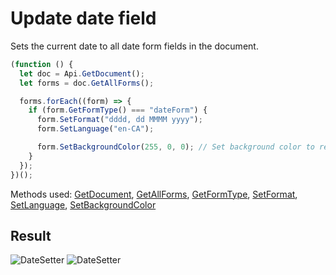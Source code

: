 # Update date field

Sets the current date to all date form fields in the document.

```ts
(function () {
  let doc = Api.GetDocument();
  let forms = doc.GetAllForms();

  forms.forEach((form) => {
    if (form.GetFormType() === "dateForm") {
      form.SetFormat("dddd, dd MMMM yyyy");
      form.SetLanguage("en-CA");

      form.SetBackgroundColor(255, 0, 0); // Set background color to red.
    }
  });
})();
```

Methods used: [GetDocument](../../../../office-api/usage-api/text-document-api/Api/Methods/GetDocument.md), [GetAllForms](../../../../office-api/usage-api/form-api/ApiDocument/Methods/GetAllForms.md), [GetFormType](../../../../office-api/usage-api/form-api/ApiFormBase/Methods/GetFormType.md), [SetFormat](../../../../office-api/usage-api/form-api/ApiDateForm/Methods/SetFormat.md), [SetLanguage](../../../../office-api/usage-api/form-api/ApiDateForm/Methods/SetLanguage.md), [SetBackgroundColor](../../../../office-api/usage-api/form-api/ApiDateForm/Methods/SetBackgroundColor.md)

## Result

![DateSetter](/assets/images/plugins/update-date-field.png#gh-light-mode-only)
![DateSetter](/assets/images/plugins/update-date-field.dark.png#gh-dark-mode-only)
